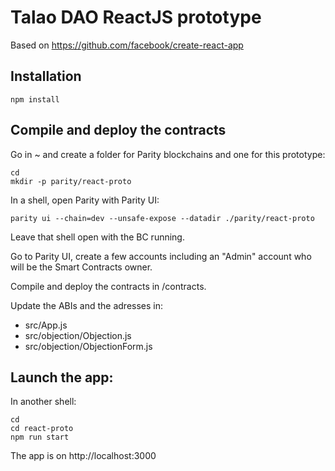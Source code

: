 # Talao DAO ReactJS prototype

Based on https://github.com/facebook/create-react-app

## Installation

    npm install

## Compile and deploy the contracts

Go in ~ and create a folder for Parity blockchains and one for this prototype:

    cd
    mkdir -p parity/react-proto

In a shell, open Parity with Parity UI:

    parity ui --chain=dev --unsafe-expose --datadir ./parity/react-proto

Leave that shell open with the BC running.

Go to Parity UI, create a few accounts including an "Admin" account who will be the Smart Contracts owner.

Compile and deploy the contracts in /contracts.

Update the ABIs and the adresses in:

+ src/App.js
+ src/objection/Objection.js
+ src/objection/ObjectionForm.js

## Launch the app:

In another shell:

    cd
    cd react-proto
    npm run start

The app is on http://localhost:3000
